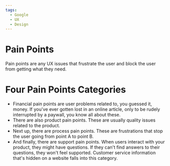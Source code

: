 ```yaml
---
tags:
  - Google
  - UX
  - Design
---
```


# Pain Points


Pain points are any UX issues that frustrate the user and block the user from getting what they need. 


# Four Pain Points Categories

* Financial pain points are user problems related to, you guessed it, money. If you've ever gotten lost in an online article, only to be rudely interrupted by a paywall, you know all about these.
* There are also product pain points. These are usually quality issues related to the product. 
* Next up, there are process pain points. These are frustrations that stop the user going from point A to point B. 
* And finally, there are support pain points. When users interact with your product, they might have questions. If they can't find answers to their questions, they won't feel supported. Customer service information that's hidden on a website falls into this category. 
